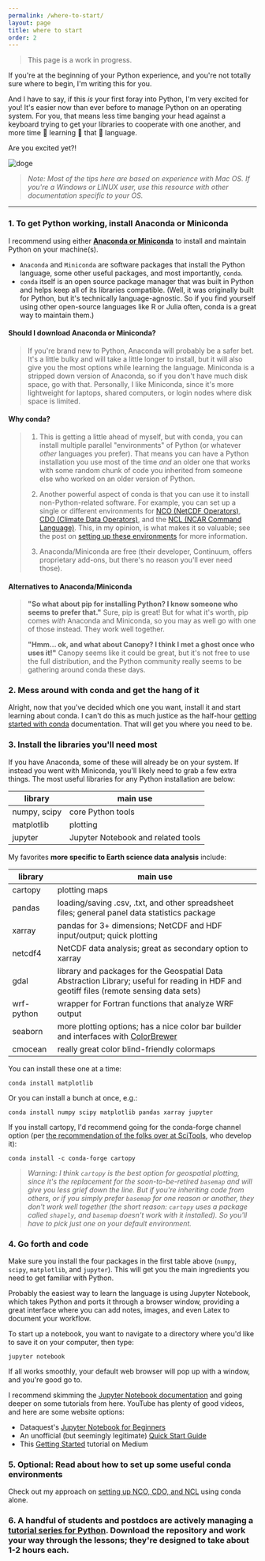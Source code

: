 ```yaml
---
permalink: /where-to-start/
layout: page
title: where to start
order: 2
---
```


> This page is a work in progress.

If you're at the beginning of your Python experience, and you're not totally sure where to begin, I'm writing this for you.

And I have to say, if this *is* your first foray into Python, I'm very excited for you!  It's easier now than ever before to manage Python on an operating system.  For you, that means less time banging your head against a keyboard trying to get your libraries to cooperate with one another, and more time :clap: learning :clap: that :clap: language.

Are you excited yet?!

![doge](https://media.giphy.com/media/9gn4lhW6wiQ6c/giphy.gif)

> *Note:  Most of the tips here are based on experience with Mac OS.  If you're a Windows or LINUX user, use this resource with other documentation specific to your OS.*

---

### 1. To get Python working, install Anaconda or Miniconda

I recommend using either **[Anaconda or Miniconda][conda.io]** to install and maintain Python on your machine(s).

* ```Anaconda``` and ```Miniconda``` are software packages that install the Python language, some other useful packages, and most importantly, ```conda```.
* ```conda``` itself is an open source package manager that was built in Python and helps keep all of its libraries compatible.  (Well, it was originally built for Python, but it's technically language-agnostic. So if you find yourself using other open-source languages like R or Julia often, conda is a great way to maintain them.)

#### Should I download Anaconda or Miniconda?
> If you're brand new to Python, Anaconda will probably be a safer bet.  It's a little bulky and will take a little longer to install, but it will also give you the most options while learning the language.  Miniconda is a stripped down version of Anaconda, so if you don't have much disk space, go with that.  Personally, I like Miniconda, since it's more lightweight for laptops, shared computers, or login nodes where disk space is limited.

#### Why conda?
> 1.  This is getting a little ahead of myself, but with conda, you can install multiple parallel "environments" of Python (or whatever *other* languages you prefer).  That means you can have a Python installation you use most of the time *and* an older one that works with some random chunk of code you inherited from someone else who worked on an older version of Python.
>
>
> 2.  Another powerful aspect of conda is that you can use it to install non-Python-related software.  For example, you can set up a single or different environments for [NCO (NetCDF Operators)][nco-link], [CDO (Climate Data Operators)][cdo-link], and the [NCL (NCAR Command Language)][ncl-link].  This, in my opinion, is what makes it so valuable; see the post on [setting up these environments][conda-environments-page] for more information.
>
>
> 3. Anaconda/Miniconda are free (their developer, Continuum, offers proprietary add-ons, but there's no reason you'll ever need those).

#### Alternatives to Anaconda/Miniconda
> **"So what about pip for installing Python?  I know someone who seems to prefer that."**
> Sure, pip is great!  But for what it's worth, pip comes *with* Anaconda and Miniconda, so you may as well go with one of those instead.  They work well together.
>
>
> **"Hmm... ok, and what about Canopy?  I think I met a ghost once who uses it!"**
> Canopy seems like it could be great, but it's not free to use the full distribution, and the Python community really seems to be gathering around conda these days.

### 2. Mess around with conda and get the hang of it

Alright, now that you've decided which one you want, install it and start learning about conda.  I can't do this as much justice as the half-hour [getting started with conda][conda-tutorial-link] documentation.  That will get you where you need to be.

### 3. Install the libraries you'll need most

If you have Anaconda, some of these will already be on your system.  If instead you went with Miniconda, you'll likely need to grab a few extra things.  The most useful libraries for any Python installation are below:

| library           | main use
|---                |---
| numpy, scipy      | core Python tools
| matplotlib        | plotting
| jupyter   | Jupyter Notebook and related tools |

My favorites **more specific to Earth science data analysis** include:

| library           | main use
|---                |---
| cartopy           | plotting maps
| pandas            | loading/saving .csv, .txt, and other spreadsheet files; general panel data statistics package
| xarray   | pandas for 3+ dimensions; NetCDF and HDF input/output; quick plotting
| netcdf4   | NetCDF data analysis; great as secondary option to xarray |
| gdal       | library and packages for the Geospatial Data Abstraction Library; useful for reading in HDF and geotiff files (remote sensing data sets)
| wrf-python        | wrapper for Fortran functions that analyze WRF output
| seaborn | more plotting options; has a nice color bar builder and interfaces with [ColorBrewer][colorbrewer-link]
| cmocean | really great color blind-friendly colormaps  |

You can install these one at a time:
```
conda install matplotlib
```
Or you can install a bunch at once, e.g.:
```
conda install numpy scipy matplotlib pandas xarray jupyter
```

If you install cartopy, I'd recommend going for the conda-forge channel option (per [the recommendation of the folks over at SciTools][cartopy-install], who develop it):
```
conda install -c conda-forge cartopy
```

> *Warning:  I think ```cartopy``` is the best option for geospatial plotting, since it's the replacement for the soon-to-be-retired ```basemap``` and will give you less grief down the line.  But if you're inheriting code from others, or if you simply prefer ```basemap``` for one reason or another, they don't work well together (the short reason: ```cartopy``` uses a package called ```shapely```, and ```basemap``` doesn't work with it installed).  So you'll have to pick just one on your default environment.*

### 4. Go forth and code

Make sure you install the four packages in the first table above (```numpy```, ```scipy```, ```matplotlib```, and ```jupyter```).  This will get you the main ingredients you need to get familiar with Python.

Probably the easiest way to learn the language is using Jupyter Notebook, which takes Python and ports it through a browser window, providing a great interface where you can add notes, images, and even Latex to document your workflow.

To start up a notebook, you want to navigate to a directory where you'd like to save it on your computer, then type:
```
jupyter notebook
```

If all works smoothly, your default web browser will pop up with a window, and you're good go to.

I recommend skimming the [Jupyter Notebook documentation][jupyter-notebook-doc] and going deeper on some tutorials from here.  YouTube has plenty of good videos, and here are some website options:
* Dataquest's [Jupyter Notebook for Beginners](https://www.dataquest.io/blog/jupyter-notebook-tutorial/)
* An unofficial (but seemingly legitimate) [Quick Start Guide](http://jupyter-notebook-beginner-guide.readthedocs.io/en/latest/)
* This [Getting Started](https://medium.com/codingthesmartway-com-blog/getting-started-with-jupyter-notebook-for-python-4e7082bd5d46) tutorial on Medium

### 5.  Optional: Read about how to set up some useful conda environments

Check out my approach on [setting up NCO, CDO, and NCL][conda-environments-page] using conda alone.

### 6.  A handful of students and postdocs are actively managing a [tutorial series for Python](https://github.com/raspstephan/ESS-Python-Tutorial).  Download the repository and work your way through the lessons; they're designed to take about 1-2 hours each.

<!--
#### 2.1.  

The first thing to do is open up a terminal shell (Terminal on Mac, or my preference:  iTerm2), type ```python```, and hit enter.  If your Anaconda installation was successful, it will show something like this:

```
baird$ python

Python 3.6.6 |Anaconda, Inc.| (default, Jun 28 2018, 11:07:29)
[GCC 4.2.1 Compatible Clang 4.0.1 (tags/RELEASE_401/final)] on darwin
Type "help", "copyright", "credits" or "license" for more information.
>>>
```

From the lines above, you can see that I'm running **Python 3.6.6** via Anaconda, which was released in June 2018.  By typing ```python``` and hitting return, I invoked the Python shell, which is denoted by the ```>>>``` line.

> If you downloaded Anaconda or Miniconda and you don't see the output above, it means your terminal probably isn't recognizing ```conda``` as a command, and you need to tell it where the installation lives.
>
> This is likely related to whether your environment has conda in its path.  The first thing to do is open a *new* terminal shell to see if simply needs to refresh (technically by running your home directory's ```.bash_profile``` or ```.bashrc``` again).  If that doesn't work, it probably means the path to Anaconda/Miniconda wasn't added at installation time.  See [this]() from Stack Overflow.

---

Others that I don't use quite as much but still think are nice to know about:

| extra libraries               | main use |
| --- | --- |
| deap   |   |
| scikit-learn   |   |
| [stefan's favorites?]   |   |

### 4. Open Python from the terminal shell.

### 5. Open a Jupyter Notebook and use this to run Python.

Here's a Jupyter Notebook you can download and open.  To do this download the notebook into a new folder, use the terminal to ```cd``` into that directory, and from that folder invoke notebook by typing ```jupyter notebook``` and hitting return.
-->

<!--
### 6. Use pandas to open a .csv file.

### 7. Make a quick plot of El Niño SSTs.

Check out 1997-1998!  That one was aggressive.

### 8. Save that figure.

### 9. Go get some coffee.

Or grab some tea?  Seriously, you deserve it.  This can be frustrating.
-->

[conda-tutorial-link]: https://conda.io/docs/user-guide/getting-started.html
[conda.io]: https://conda.io/docs/user-guide/install/download.html
[ncview-link]: https://conda.io/docs/user-guide/install/download.html
[nco-link]: https://conda.io/docs/user-guide/install/download.html
[ncl-link]: https://conda.io/docs/user-guide/install/download.html
[cdo-link]: https://conda.io/docs/user-guide/install/download.html
[cartopy-install]: https://scitools.org.uk/cartopy/docs/latest/installing.html#installing
[colorbrewer-link]: http://colorbrewer2.org/
[jupyter-notebook-doc]: http://jupyter.readthedocs.io/en/latest/index.html
[conda-environments-page]: https://bairdlangenbrunner.github.io/python-for-climate-scientists/conda/setting-up-conda-environments.html

